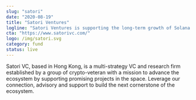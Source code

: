 ```yaml
---
slug: "satori"
date: "2020-08-19"
title: "Satori Ventures"
logline: "Satori Ventures is supporting the long-term growth of Solana and Serum by providing incubating early-stage projects in the ecosystem"
cta: "https://www.satorivc.com/"
logo: /img/satori.svg
category: fund
status: live
---
```


Satori VC, based in Hong Kong, is a multi-strategy VC and research firm established by a group of crypto-veteran with a mission to advance the ecosystem by supporting promising projects in the space. Leverage our connection, advisory and support to build the next cornerstone of the ecosystem.